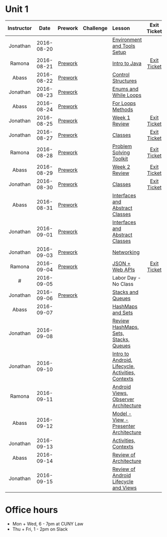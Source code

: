 # Unit 1

|Instructor |  Date      |Prework|Challenge| Lesson |Exit Ticket|
|:----------:|:----------:|:--------:|:--:|:--|:--:|
|Jonathan| 2016-08-20 ||| [Environment and Tools Setup](lessons/env-and-tools)||
|Ramona| 2016-08-21 |[Prework](pre-work/08-21-2016-prework.md)|| [Intro to Java](lessons/intro-to-java)|[Exit Ticket](https://docs.google.com/a/c4q.nyc/forms/d/1k5_otHg_g2IDzgzbdxEBKsd-U47z717lvOO2rB38DQQ/)|
|Abass| 2016-08-22 |[Prework](pre-work/08-22-2016-prework.md)|| [Control Structures](lessons/control-structures) ||
|Jonathan| 2016-08-23 |[Prework](pre-work/08-23-2016-prework.md)|| [Enums and While Loops](lessons/enums-while) ||
|Abass| 2016-08-24 |[Prework](pre-work/08-24-2016-prework.md)|| [For Loops](lessons/for-loops)<br>[Methods](lessons/methods)||
|Jonathan| 2016-08-25 |[Prework](pre-work/08-25-2016-prework.md)|| [Week 1 Review](lessons/week-1-review)|[Exit Ticket](https://docs.google.com/a/c4q.nyc/forms/d/1on3XlIN13ebCltZLhFo2PvjIubcjT3jGiScM6xB_84Y/)|
|Jonathan| 2016-08-27 |[Prework](pre-work/08-27-2016-prework.md)|| [Classes](lessons/classes-part1)|[Exit Ticket](https://docs.google.com/a/c4q.nyc/forms/d/11COt3riU8L1ZDUDuL2CRAmkgfjZgD4mUwtboHTeqOew/)|
|Ramona| 2016-08-28 |[Prework](pre-work/08-28-2016-prework.md)|| [Problem Solving Toolkit](lessons/tools)|[Exit Ticket](https://docs.google.com/a/c4q.nyc/forms/d/1X6gOZC-MF-dvjr8XlDHCEJd3TAuxOUmjQvP8bYN4z6k/)|
|Abass| 2016-08-29 |[Prework](pre-work/08-29-2016-prework.md)|| [Week 2 Review](lessons/week-2-review) |[Exit Ticket](lessons/week-2-review/exit_ticket.md) |
|Jonathan| 2016-08-30 |[Prework](pre-work/08-30-2016-prework.md)|| [Classes](lessons/classes-part1) |[Exit Ticket](https://docs.google.com/a/c4q.nyc/forms/d/1DxJZkhEvckbRxuX5odAv02Uy99nnaAMp0Cji5jRKyPY/edit)|
|Abass| 2016-08-31 |[Prework](pre-work/08-31-2016-prework.md)|| [Interfaces and Abstract Classes](lessons/interfaces-abstract-part2)||
|Jonathan| 2016-09-01 |[Prework](pre-work/09-01-2016-prework.md)|| [Interfaces and Abstract Classes](lessons/interfaces-abstract-part1)||
|Jonathan| 2016-09-03 |[Prework](pre-work/09-03-2016-prework.md)|| [Networking](lessons/networking)||
|Ramona| 2016-09-04 |[Prework](pre-work/09-04-2016-prework.md)|| [JSON + Web APIs](lessons/json-and-intellij)|[Exit Ticket](https://docs.google.com/a/c4q.nyc/forms/d/1HWVUqs7dGH61BHoQQE_sNUcQJPUPzhBrrNJF4moeDo4/)|
|#| 2016-09-05 ||| Labor Day - No Class|
|Jonathan| 2016-09-06 |[Prework](pre-work/09-05-2016-prework.md)|| [Stacks and Queues](lessons/stacks-and-queues)||
|Abass| 2016-09-07 ||| [HashMaps and Sets](lessons/hashmaps-and-sets/)||
|Jonathan| 2016-09-08 ||| [Review HashMaps, Sets, Stacks, Queues](lessons/week3-review-part2)||
|Jonathan| 2016-09-10 ||| [Intro to Android. Lifecycle, Activities, Contexts](lessons/intro-to-android)||
|Ramona| 2016-09-11 ||| [Android Views, Observer Architecture](lessons/intro-to-android2)||
|Abass| 2016-09-12 ||| [Model - View - Presenter Architecture](lessons/mvp)||
|Jonathan| 2016-09-13 ||| [Activities, Contexts](lesson/activities-contexts)||
|Abass| 2016-09-14 ||| [Review of Architecture](lesson/architecture-review) ||
|Jonathan| 2016-09-15 ||| [Review of Android Lifecycle and Views](lesson/android-review)||

# Office hours

- Mon + Wed, 6 - 7pm at CUNY Law
- Thu + Fri, 1 - 2pm on Slack
